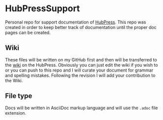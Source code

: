 # HubPressSupport
Personal repo for support documentation of [HubPress](https://github.com/HubPress/blog.hubpress.io). This repo was created in order to keep better track of documentation until the proper doc pages can be created.

## Wiki
These files will be written on my GitHub first and then will be transferred to the [wiki](https://github.com/HubPress/blog.hubpress.io/wiki) on the HubPress. Obviously you can just edit the wiki if you wish to or you can push to this repo and I will curate your document for grammar and spelling mistakes. Following the revision I will add your contribution to the Wiki.


## File type
Docs will be written in AsciiDoc markup language and will use the `.adoc` file extension.
